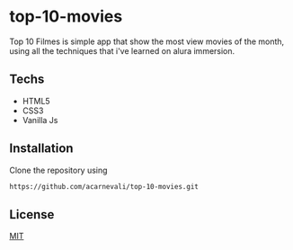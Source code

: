 # top-10-movies

Top 10 Filmes is simple app that show the most view movies of the month, using all the techniques that i've learned on alura immersion.
 
## Techs
- HTML5
- CSS3
- Vanilla Js 

## Installation

Clone the repository using

```bash
https://github.com/acarnevali/top-10-movies.git
```

## License
[MIT](https://choosealicense.com/licenses/mit/)
